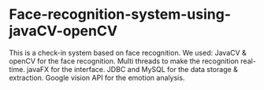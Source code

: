# Face-recognition-system-using-javaCV-openCV
This is a check-in system based on face recognition. We used: JavaCV &amp; openCV for the face recognition. Multi threads to make the recognition real-time. javaFX for the interface. JDBC and MySQL for the data storage &amp; extraction. Google vision API for the emotion analysis.
